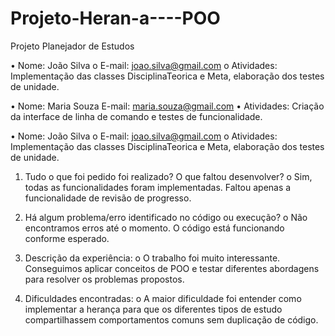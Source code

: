 # Projeto-Heran-a----POO
Projeto Planejador de Estudos

• Nome: João Silva 
o E-mail: joao.silva@gmail.com 
o Atividades: Implementação das classes DisciplinaTeorica e Meta, elaboração dos testes de unidade. 


• Nome: Maria Souza 
E-mail: maria.souza@gmail.com 
• Atividades: Criação da interface de linha de comando e testes de funcionalidade. 


• Nome: João Silva 
o E-mail: joao.silva@gmail.com 
o Atividades: Implementação das classes DisciplinaTeorica e Meta, elaboração dos testes de unidade. 



1. Tudo o que foi pedido foi realizado? O que faltou desenvolver? 
o Sim, todas as funcionalidades foram implementadas. Faltou apenas a funcionalidade de revisão de progresso. 

2. Há algum problema/erro identificado no código ou execução? 
o Não encontramos erros até o momento. O código está funcionando conforme esperado. 

3. Descrição da experiência: 
o O trabalho foi muito interessante. Conseguimos aplicar conceitos de POO e testar diferentes abordagens para resolver os 
problemas propostos. 

4. Dificuldades encontradas: 
o A maior dificuldade foi entender como implementar a herança para que os diferentes tipos de estudo compartilhassem 
comportamentos comuns sem duplicação de código. 

